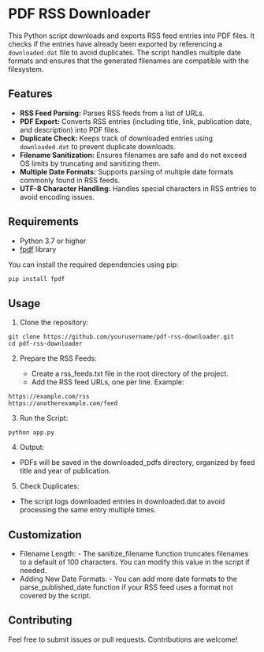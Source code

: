 # PDF RSS Downloader

This Python script downloads and exports RSS feed entries into PDF files. It checks if the entries have already been exported by referencing a `downloaded.dat` file to avoid duplicates. The script handles multiple date formats and ensures that the generated filenames are compatible with the filesystem.

## Features

- **RSS Feed Parsing:** Parses RSS feeds from a list of URLs.
- **PDF Export:** Converts RSS entries (including title, link, publication date, and description) into PDF files.
- **Duplicate Check:** Keeps track of downloaded entries using `downloaded.dat` to prevent duplicate downloads.
- **Filename Sanitization:** Ensures filenames are safe and do not exceed OS limits by truncating and sanitizing them.
- **Multiple Date Formats:** Supports parsing of multiple date formats commonly found in RSS feeds.
- **UTF-8 Character Handling:** Handles special characters in RSS entries to avoid encoding issues.

## Requirements

- Python 3.7 or higher
- [fpdf](https://pypi.org/project/fpdf/) library

You can install the required dependencies using pip:

```bash
pip install fpdf
```

## Usage
1. Clone the repository:
```
git clone https://github.com/yourusername/pdf-rss-downloader.git
cd pdf-rss-downloader
```
2. Prepare the RSS Feeds:
   
    -  Create a rss_feeds.txt file in the root directory of the project.
    -  Add the RSS feed URLs, one per line. Example:
```
https://example.com/rss
https://anotherexample.com/feed
```
3. Run the Script:
```
python app.py
```
4. Output:
  
  -  PDFs will be saved in the downloaded_pdfs directory, organized by feed title and year of publication.
5. Check Duplicates:
  -  The script logs downloaded entries in downloaded.dat to avoid processing the same entry multiple times.

## Customization
  -  Filename Length:
    -  The sanitize_filename function truncates filenames to a default of 100 characters. You can modify this value in the script if needed.
  -  Adding New Date Formats:
    -  You can add more date formats to the parse_published_date function if your RSS feed uses a format not covered by the script.

## Contributing

Feel free to submit issues or pull requests. Contributions are welcome!
